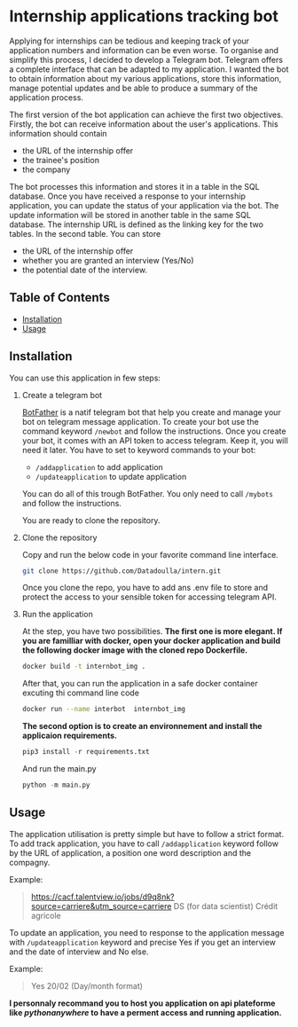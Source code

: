 # Internship applications tracking bot

Applying for internships can be tedious and keeping track of your application numbers and information can be even worse. To organise and simplify this process, I decided to develop a Telegram bot. Telegram offers a complete interface that can be adapted to my application.
I wanted the bot to obtain information about my various applications, store this information, manage potential updates and be able to produce a summary of the application process.

The first version of the bot application can achieve the first two objectives. 
Firstly, the bot can receive information about the user's applications. This information should contain
- the URL of the internship offer
- the trainee's position
- the company

The bot processes this information and stores it in a table in the SQL database. 
Once you have received a response to your internship application, you can update the status of your application via the bot. The update information will be stored in another table in the same SQL database. The internship URL is defined as the linking key for the two tables. In the second table. You can store
- the URL of the internship offer
- whether you are granted an interview (Yes/No)
- the potential date of the interview.

## Table of Contents

- [Installation](#installation)
- [Usage](#usage)
<!---
- [Contributing](#contributing)
- [License](#license)
--->
## Installation

You can use this application in few steps:
1. Create a telegram bot

    [BotFather](https://core.telegram.org/api) is a natif telegram bot that help you create and manage your bot on telegram message application.
    To create your bot use the command keyword `/newbot` and follow the instructions. Once you create your bot, it comes with an API token to access telegram. Keep it, you will need it later.
    You have to set to keyword commands to your bot:
    - `/addapplication` to add application
    - `/updateapplication` to update application

    You can do all of this trough BotFather. You only need to call `/mybots` and follow the instructions. 
    
    You are ready to clone the repository.

2. Clone the repository

    Copy and run the below code in your favorite command line interface.
    ```bash
    git clone https://github.com/Datadoulla/intern.git
    ```
    Once you clone the repo, you have to add ans .env file to store and protect the access to your sensible token for accessing telegram API.

3. Run the application

    At the step, you have two possibilities. **The first one is more elegant. If you are familliar with docker, open your docker application and build the following docker image with the cloned repo Dockerfile.**
    ```bash
    docker build -t internbot_img . 
    ```
    After that, you can run the application in a safe docker container excuting thi command line code
    ```bash
    docker run --name interbot  internbot_img
    ```

    **The second option is to create an environnement and install the applicaion requirements.**
    ```python
    pip3 install -r requirements.txt
    ```
    And run the main.py

    ```python
    python -m main.py
    ```

## Usage

The application utilisation is pretty simple but have to follow a strict format. To add track application, you have to call `/addapplication` keyword follow by the URL of application, a position one word description and the compagny.

Example:
> https://cacf.talentview.io/jobs/d9q8nk?source=carriere&utm_source=carriere DS (for data scientist) Crédit agricole

To update an application, you need to response to the application message with `/updateapplication` keyword and precise Yes if you get an interview and the date of interview and No else.

Example:
> Yes 20/02 (Day/month format)

**I personnaly recommand you to host you application on api plateforme like *pythonanywhere* to have a perment access and running application.**

<!---
## Contributing

Guidelines for contributing to the project and how to submit pull requests.

## License

Information about the project's license and any relevant terms.
--->